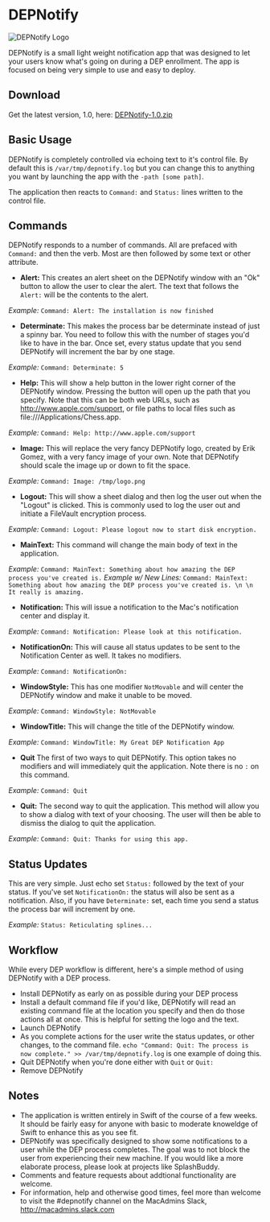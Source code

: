 # DEPNotify

![DEPNotify Logo](https://gitlab.com/Mactroll/DEPNotify/raw/master/DEPNotify/Assets.xcassets/DEPNotify.imageset/depnotify_512.png)

DEPNotify is a small light weight notification app that was designed to let your users know what's going on during a DEP enrollment. The app is focused on being very simple to use and easy to deploy.

## Download

Get the latest version, 1.0, here: [DEPNotify-1.0.zip](/uploads/4fd70795f77ff9bc91fcc542db2058f2/DEPNotify-1.0.zip)

## Basic Usage

DEPNotify is completely controlled via echoing text to it's control file. By default this is `/var/tmp/depnotify.log` but you can change this to anything you want by launching the app with the `-path [some path]`.

The application then reacts to `Command:` and `Status:` lines written to the control file. 

## Commands

DEPNotify responds to a number of commands. All are prefaced with `Command:` and then the verb. Most are then followed by some text or other attribute.

* **Alert:** This creates an alert sheet on the DEPNotify window with an "Ok" button to allow the user to clear the alert. The text that follows the `Alert:` will be the contents to the alert.

*Example:* `Command: Alert: The installation is now finished`

* **Determinate:** This makes the process bar be determinate instead of just a spinny bar. You need to follow this with the number of stages you'd like to have in the bar. Once set, every status update that you send DEPNotify will increment the bar by one stage.

*Example:* `Command: Determinate: 5`

* **Help:**  This will show a help button in the lower right corner of the DEPNotify window. Pressing the button will open up the path that you specify. Note that this can be both web URLs, such as http://www.apple.com/support, or file paths to local files such as file:///Applications/Chess.app.

*Example:* `Command: Help: http://www.apple.com/support`

* **Image:** This will replace the very fancy DEPNotify logo, created by Erik Gomez, with a very fancy image of your own. Note that DEPNotify should scale the image up or down to fit the space.

*Example:* `Command: Image: /tmp/logo.png`

* **Logout:** This will show a sheet dialog and then log the user out when the "Logout" is clicked. This is commonly used to log the user out and initiate a FileVault encryption process.

*Example:* `Command: Logout: Please logout now to start disk encryption.`

* **MainText:** This command will change the main body of text in the application.

*Example:* `Command: MainText: Something about how amazing the DEP process you've created is.`
*Example w/ New Lines:* `Command: MainText: Something about how amazing the DEP process you've created is. \n \n It really is amazing.`

* **Notification:** This will issue a notification to the Mac's notification center and display it.

*Example:* `Command: Notification: Please look at this notification.`

* **NotificationOn:** This will cause all status updates to be sent to the Notification Center as well. It takes no modifiers.

*Example:* `Command: NotificationOn:`

* **WindowStyle:** This has one modifier `NotMovable` and will center the DEPNotify window and make it unable to be moved.

*Example:* `Command: WindowStyle: NotMovable`

* **WindowTitle:** This will change the title of the DEPNotify window.

*Example:* `Command: WindowTitle: My Great DEP Notification App`

* **Quit** The first of two ways to quit DEPNotify. This option takes no modifiers and will immediately quit the application. Note there is no `:` on this command.

*Example:* `Command: Quit`

* **Quit:** The second way to quit the application. This method will allow you to show a dialog with text of your choosing. The user will then be able to dismiss the dialog to quit the application.

*Example:* `Command: Quit: Thanks for using this app.`

## Status Updates

This are very simple. Just echo set `Status:` followed by the text of your status. If you've set `NotificationOn:` the status will also be sent as a notification. Also, if you have `Determinate:` set, each time you send a status the process bar will increment by one.

*Example:* `Status: Reticulating splines...`

## Workflow

While every DEP workflow is different, here's a simple method of using DEPNotify with a DEP process.

* Install DEPNotify as early on as possible during your DEP process
* Install a default command file if you'd like, DEPNotify will read an existing command file at the location you specify and then do those actions all at once. This is helpful for setting the logo and the text.
* Launch DEPNotify
* As you complete actions for the user write the status updates, or other changes, to the command file. `echo "Command: Quit: The process is now complete." >> /var/tmp/depnotify.log` is one example of doing this.
* Quit DEPNotify when you're done either with `Quit` or `Quit:`
* Remove DEPNotify

## Notes

* The application is written entirely in Swift of the course of a few weeks. It should be fairly easy for anyone with basic to moderate knoweldge of Swift to enhance this as you see fit.
* DEPNotify was specifically designed to show some notifications to a user while the DEP process completes. The goal was to not block the user from experiencing their new machine. If you would like a more elaborate process, please look at projects like SplashBuddy.
* Comments and feature requests about addtional functionality are welcome.
* For information, help and otherwise good times, feel more than welcome to visit the #depnotify channel on the MacAdmins Slack, http://macadmins.slack.com
